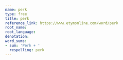 ```yaml
---
name: perk
type: free
title: perk
reference_link: https://www.etymonline.com/word/perk
root_name: 
root_language: 
denotation: 
word_sums:
- sum: 'Perk + '
  respelling: perk
---
```

